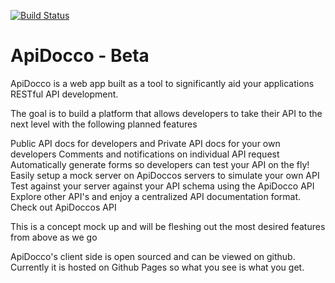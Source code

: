 [![Build Status](https://secure.travis-ci.org/ApiEngine/apiengine-client.png?branch=master)](http://travis-ci.org/ApiEngine/apiengine-client)


# ApiDocco - Beta

ApiDocco is a web app built as a tool to significantly aid your applications RESTful API development.

The goal is to build a platform that allows developers to take their API to the next level with the following planned features

Public API docs for developers and Private API docs for your own developers
Comments and notifications on individual API request
Automatically generate forms so developers can test your API on the fly!
Easily setup a mock server on ApiDoccos servers to simulate your own API
Test against your server against your API schema using the ApiDocco API
Explore other API's and enjoy a centralized API documentation format.
Check out ApiDoccos API

This is a concept mock up and will be fleshing out the most desired features from above as we go

ApiDocco's client side is open sourced and can be viewed on github. Currently it is hosted on Github Pages so what you see is what you get.

<img alt="Clicky" width="1" height="1" src="//in.getclicky.com/66606907ns.gif" />
